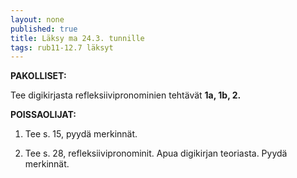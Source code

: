 ```yaml
---
layout: none
published: true
title: Läksy ma 24.3. tunnille
tags: rub11-12.7 läksyt
---
```

**PAKOLLISET:**

Tee digikirjasta refleksiivipronominien tehtävät **1a, 1b, 2.**

**POISSAOLIJAT:**

1. Tee s. 15, pyydä merkinnät.

2. Tee s. 28, refleksiivipronominit. Apua digikirjan teoriasta. Pyydä merkinnät.